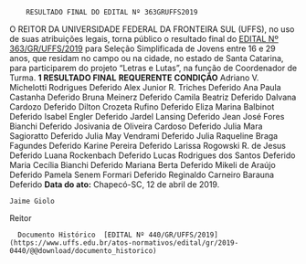         RESULTADO FINAL DO EDITAL Nº 363GRUFFS2019  

 O REITOR DA UNIVERSIDADE FEDERAL DA FRONTEIRA SUL (UFFS), no uso de suas atribuições legais, torna público o resultado final do [EDITAL Nº 363/GR/UFFS/2019](https://www.uffs.edu.br/atos-normativos/edital/gr/2019-0363) para Seleção Simplificada de Jovens entre 16 e 29 anos, que residam no campo ou na cidade, no estado de Santa Catarina, para participarem do projeto “Letras e Lutas”, na função de Coordenador de Turma.  **1 RESULTADO FINAL**     **REQUERENTE**   **CONDIÇÃO**     Adriano V. Michelotti Rodrigues   Deferido     Alex Junior R. Triches   Deferido     Ana Paula Castanha   Deferido     Bruna Meinerz   Deferido     Camila Beatriz   Deferido     Dalvana Cardozo   Deferido     Dilton Crozeta Rufino   Deferido     Eliza Marina Balbinot   Deferido     Isabel Engler   Deferido     Jardel Lansing   Deferido     Jean José Fores Bianchi   Deferido     Josivania de Oliveira Cardoso   Deferido     Julia Mara Sagioratto   Deferido     Julia May Vendrami   Deferido     Julia Raqueline Braga Fagundes   Deferido     Karine Pereira   Deferido     Larissa Rogowski R. de Jesus   Deferido     Luana Rockenbach   Deferido     Lucas Rodrigues dos Santos   Deferido     Maria Cecília Bianchi   Deferido     Mariana Berta   Deferido     Mikeli de Araújo   Deferido     Pamela Senem Formari   Deferido     Reginaldo Carneiro Barauna   Deferido            **Data do ato:** Chapecó-SC, 12 de abril de 2019.   
 

    Jaime Giolo   
 Reitor 

      Documento Histórico  [EDITAL Nº 440/GR/UFFS/2019](https://www.uffs.edu.br/atos-normativos/edital/gr/2019-0440/@@download/documento_historico)     
      